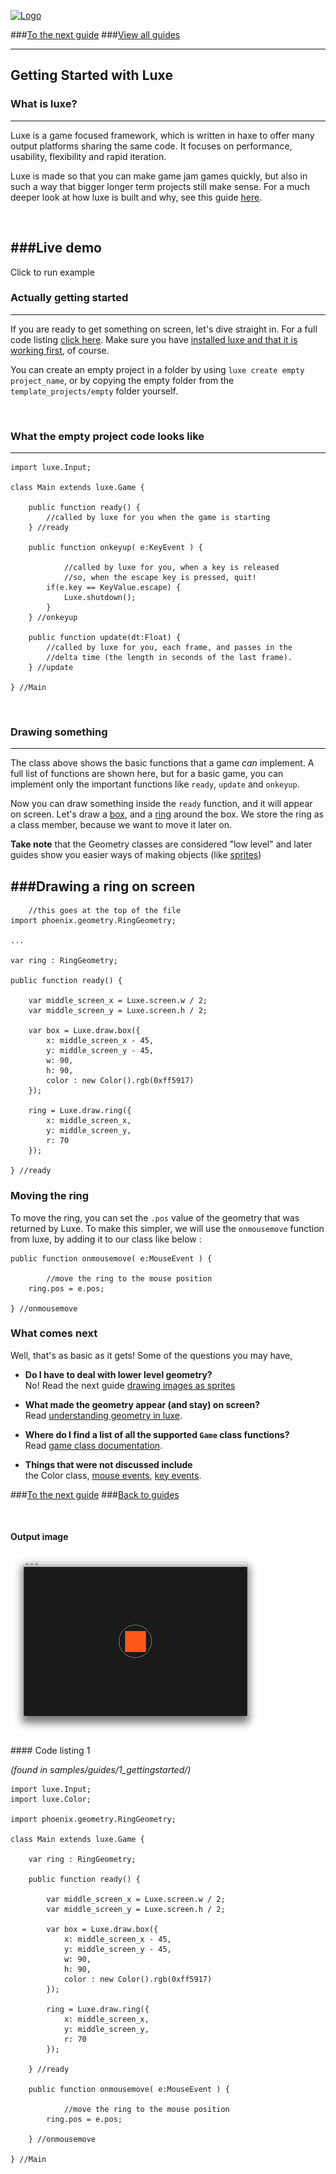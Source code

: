 
[![Logo](http://luxeengine.com/images/logo.png)](index.html)

###[To the next guide](guide.sprites.html)
###[View all guides](guide.html)

----

## Getting Started with Luxe

### What is luxe?
---

Luxe is a game focused framework, which is written in haxe to offer many output platforms sharing the same code.
It focuses on performance, usability, flexibility and rapid iteration.   

Luxe is made so that you can make game jam games quickly, but also in such a way that bigger longer term projects still make sense. 
For a much deeper look at how luxe is built and why, see this guide [here](understandingluxe.html).

&nbsp;

###Live demo
---
<div data-content="samples/1_gettingstarted/index.html" class="sample"> <p>Click to run example</p> </div>


### Actually getting started

---
If you are ready to get something on screen, let's dive straight in. For a full code listing [click here](#code).
Make sure you have [installed luxe and that it is working first](setup.html), of course.    

You can create an empty project in a folder by using `luxe create empty project_name`, or by copying the empty folder from the `template_projects/empty` folder yourself.

&nbsp;

### What the empty project code looks like

---

    import luxe.Input;

    class Main extends luxe.Game {

        public function ready() {
        	//called by luxe for you when the game is starting
        } //ready
      
        public function onkeyup( e:KeyEvent ) {

        		//called by luxe for you, when a key is released
                //so, when the escape key is pressed, quit!
            if(e.key == KeyValue.escape) {
                Luxe.shutdown();
            }
        } //onkeyup

        public function update(dt:Float) {
        	//called by luxe for you, each frame, and passes in the
            //delta time (the length in seconds of the last frame).
        } //update

    } //Main

&nbsp;

### Drawing something
---

The class above shows the basic functions that a game _can_ implement. A full list of functions are shown here, but for a basic game, you can implement only the important functions like `ready`, `update` and `onkeyup`.    

Now you can draw something inside the `ready` function, and it will appear on screen. Let's draw a [box](luxe.draw.html#box), and a [ring](luxe.draw.html#ring) around the box. We store the ring as a class member, because we want to move it later on. 

**Take note** that the Geometry classes are considered "low level" and later guides show you easier ways of making objects (like [sprites](guide.sprites.html))

###Drawing a ring on screen
--- 
        //this goes at the top of the file
    import phoenix.geometry.RingGeometry;

    ... 

	var ring : RingGeometry;

    public function ready() {

        var middle_screen_x = Luxe.screen.w / 2;
        var middle_screen_y = Luxe.screen.h / 2;

        var box = Luxe.draw.box({
            x: middle_screen_x - 45,
            y: middle_screen_y - 45,
            w: 90,
            h: 90,
            color : new Color().rgb(0xff5917)
        });

        ring = Luxe.draw.ring({
            x: middle_screen_x,
            y: middle_screen_y,
            r: 70
        });

    } //ready

### Moving the ring

To move the ring, you can set the `.pos` value of the geometry that was returned by Luxe. To make this simpler, we will use the `onmousemove` function from luxe, by adding it to our class like below :
	
	public function onmousemove( e:MouseEvent ) {

            //move the ring to the mouse position
        ring.pos = e.pos;

    } //onmousemove


### What comes next

Well, that's as basic as it gets! 
Some of the questions you may have, 

- **Do I have to deal with lower level geometry?**   
No! Read the next guide [drawing images as sprites](guide.sprites.html)   

- **What made the geometry appear (and stay) on screen?**   
Read [understanding geometry in luxe](guide.geometry.html).   

- **Where do I find a list of all the supported `Game` class functions?**    
Read [game class documentation](luxe.Game.html).   

- **Things that were not discussed include**    
the Color class, [mouse events](luxe.Input.MouseEvent.html), [key events](luxe.Input.KeyEvent.html).

###[To the next guide](guide.sprites.html)
###[Back to guides](guide.html)

&nbsp;

#### Output image

![getting started screenshot](images/guide.gettingstarted.png)

<a name="code">
#### Code listing 1 
</a>

_(found in samples/guides/1_gettingstarted/)_


    import luxe.Input;
    import luxe.Color;

    import phoenix.geometry.RingGeometry;

    class Main extends luxe.Game {

        var ring : RingGeometry;

        public function ready() {

            var middle_screen_x = Luxe.screen.w / 2;
            var middle_screen_y = Luxe.screen.h / 2;

            var box = Luxe.draw.box({
                x: middle_screen_x - 45,
                y: middle_screen_y - 45,
                w: 90,
                h: 90,
                color : new Color().rgb(0xff5917)
            });

            ring = Luxe.draw.ring({
                x: middle_screen_x,
                y: middle_screen_y,
                r: 70
            });

        } //ready

        public function onmousemove( e:MouseEvent ) {

                //move the ring to the mouse position
            ring.pos = e.pos;

        } //onmousemove

    } //Main


&nbsp;

